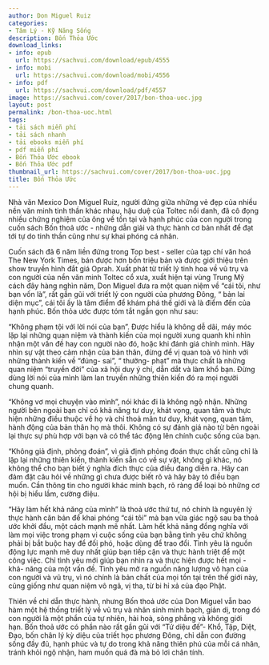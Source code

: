 ```yaml
---
author: Don Miguel Ruiz
categories:
- Tâm Lý - Kỹ Năng Sống
description: Bốn Thỏa Ước
download_links:
- info: epub
  url: https://sachvui.com/download/epub/4555
- info: mobi
  url: https://sachvui.com/download/mobi/4556
- info: pdf
  url: https://sachvui.com/download/pdf/4557
image: https://sachvui.com/cover/2017/bon-thoa-uoc.jpg
layout: post
permalink: /bon-thoa-uoc.html
tags:
- tải sách miễn phí
- tải sách nhanh
- tải ebooks miễn phí
- pdf miễn phí
- Bốn Thỏa Ước ebook
- Bốn Thỏa Ước pdf
thumbnail_url: https://sachvui.com/cover/2017/bon-thoa-uoc.jpg
title: Bốn Thỏa Ước
---
```


 <div class="item-desc text-justify"> <p>Nhà văn Mexico Don Miguel Ruiz, người đứng giữa những vẻ đẹp của nhiều nền văn minh tinh thần khác nhau, hậu duệ của Toltec nổi danh, đã cô đọng nhiều chứng nghiệm của ông về tồn tại và hạnh phúc của con người trong cuốn sách Bốn thoả ước - những dẫn giải và thực hành cơ bản nhất để đạt tới tự do tinh thần cũng như sự khai phóng cá nhân.</p><p>Cuốn sách đã 6 năm liền đứng trong Top best - seller của tạp chí văn hoá The New York Times, bán được hơn bốn triệu bản và được giới thiệu trên show truyền hình đắt giá Oprah. Xuất phát từ triết lý tinh hoa về vũ trụ và con người của nền văn minh Toltec cổ xưa, xuất hiện tại vùng Trung Mỹ cách đây hàng nghìn năm, Don Miguel đưa ra một quan niệm về “cái tôi, như bạn vốn là”, rất gần gũi với triết lý con người của phương Đông, “ bản lai diện mục”, cái tôi ấy là tâm điểm để khám phá thế giới và là điểm đến của hạnh phúc. Bốn thỏa ước được tóm tắt ngắn gọn như sau:</p><p>“Không phạm tội với lời nói của bạn”. Được hiểu là không dễ dãi, máy móc lặp lại những quan niệm và thành kiến của mọi người xung quanh khi nhìn nhận một vấn đề hay con người nào đó, hoặc khi đánh giá chính mình. Hãy nhìn sự vật theo cảm nhận của bản thân, đừng để vị quan toà vô hình với những thành kiến về “đúng- sai”, “ thưởng- phạt” mà thực chất là những quan niệm “truyền đời” của xã hội duy ý chí, dẫn dắt và làm khổ bạn. Đừng dùng lời nói của mình làm lan truyền những thiên kiến đó ra mọi người chung quanh.</p><p>“Không vơ mọi chuyện vào mình”, nói khác đi là không ngộ nhận. Những người bên ngoài bạn chỉ có khả năng tư duy, khát vọng, quan tâm và thực hiện những điều thuộc về họ và chỉ thoả mãn tư duy, khát vọng, quan tâm, hành động của bản thân họ mà thôi. Không có sự đánh giá nào từ bên ngoài lại thực sự phù hợp với bạn và có thể tác động lên chính cuộc sống của bạn.</p><p>“Không giả định, phỏng đoán”, vì giả định phỏng đoán thực chất cũng chỉ là lặp lại những thiên kiến, thành kiến sẵn có về sự vật, không gì khác, nó không thể cho bạn biết ý nghĩa đích thực của điều đang diễn ra. Hãy can đảm đặt câu hỏi về những gì chưa được biết rõ và hãy bày tỏ điều bạn muốn. Cần thông tin cho người khác minh bạch, rõ ràng để loại bỏ những cơ hội bị hiểu lầm, cường điệu.</p><p>“Hãy làm hết khả năng của mình” là thoả ước thứ tư, nó chính là nguyên lý thực hành căn bản để khai phóng “cái tôi” mà bạn vừa giác ngộ sau ba thoả ước khởi đầu, một cách mạnh mẽ nhất. Làm hết khả năng đồng nghĩa với làm mọi việc trong phạm vi cuộc sống của bạn bằng tình yêu chứ không phải bị bắt buộc hay để đối phó, hoặc dùng để trao đổi. Tình yêu là nguồn động lực mạnh mẽ duy nhất giúp bạn tiếp cận và thực hành triệt để một công việc. Chỉ tình yêu mới giúp bạn nhìn ra và thực hiện được hết mọi - khả- năng của một vấn đề. Tình yêu mở ra nguồn năng lượng vô hạn của con người và vũ trụ, vì nó chính là bản chất của mọi tồn tại trên thế giới này, cũng giống như quan niệm vô ngã, vị tha, từ bi hỉ xả của đạo Phật.</p><p>Thiên về chỉ dẫn thực hành, nhưng Bốn thoả ước của Don Miguel vẫn bao hàm một hệ thống triết lý về vũ trụ và nhân sinh minh bạch, giản dị, trong đó con người là một phần của tự nhiên, hài hoà, sòng phẳng và không giới hạn. Bốn thoả ước có phần nào rất gần gũi với “Tứ diệu đế”- Khổ, Tập, Diệt, Đạo, bốn chân lý kỳ diệu của triết học phương Đông, chỉ dẫn con đường sống đầy đủ, hạnh phúc và tự do trong khả năng thiên phú của mỗi cá nhân, tránh khỏi ngộ nhận, ham muốn quá đà mà bỏ lơi chân tính.</p> </div>